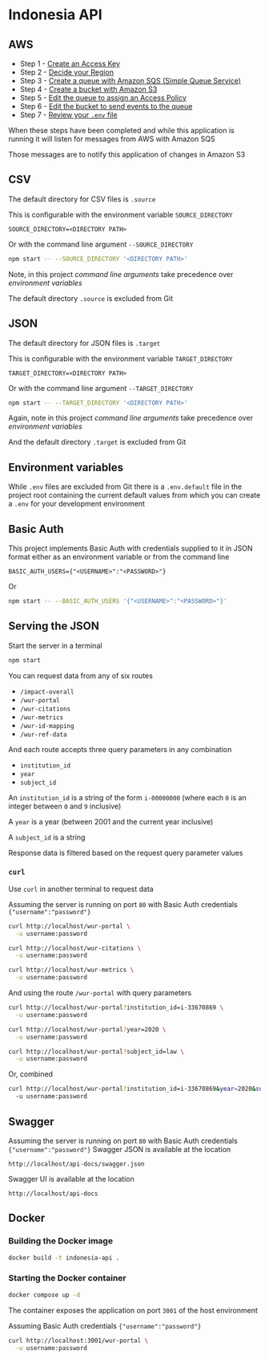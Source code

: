 # Indonesia API

## AWS

- Step 1 - [Create an Access Key](docs/create-an-access-key.md)
- Step 2 - [Decide your Region](docs/decide-your-region.md)
- Step 3 - [Create a queue with Amazon SQS (Simple Queue Service)](docs/create-a-queue.md)
- Step 4 - [Create a bucket with Amazon S3](docs/create-a-bucket.md)
- Step 5 - [Edit the queue to assign an Access Policy](docs/edit-the-queue.md)
- Step 6 - [Edit the bucket to send events to the queue](docs/edit-the-bucket.md)
- Step 7 - [Review your `.env` file](docs/review-your-env.md)

When these steps have been completed and while this application is running it will listen for messages from AWS with Amazon SQS

Those messages are to notify this application of changes in Amazon S3

## CSV

The default directory for CSV files is `.source`

This is configurable with the environment variable `SOURCE_DIRECTORY`

```dotenv
SOURCE_DIRECTORY=<DIRECTORY PATH>
```

Or with the command line argument `--SOURCE_DIRECTORY`

```bash
npm start -- --SOURCE_DIRECTORY '<DIRECTORY PATH>'
```

Note, in this project _command line arguments_ take precedence over _environment variables_

The default directory `.source` is excluded from Git

## JSON

The default directory for JSON files is `.target`

This is configurable with the environment variable `TARGET_DIRECTORY`

```dotenv
TARGET_DIRECTORY=<DIRECTORY PATH>
```

Or with the command line argument `--TARGET_DIRECTORY`

```bash
npm start -- --TARGET_DIRECTORY '<DIRECTORY PATH>'
```

Again, note in this project _command line arguments_ take precedence over _environment variables_

And the default directory `.target` is excluded from Git

## Environment variables

While `.env` files are excluded from Git there is a `.env.default` file in the project root containing the current default values from which you can create a `.env` for your development environment

## Basic Auth

This project implements Basic Auth with credentials supplied to it in JSON format either as an environment variable or from the command line

```dotenv
BASIC_AUTH_USERS={"<USERNAME>":"<PASSWORD>"}
```

Or

```bash
npm start -- --BASIC_AUTH_USERS '{"<USERNAME>":"<PASSWORD>"}'
```

## Serving the JSON

Start the server in a terminal

```bash
npm start
```

You can request data from any of six routes

- `/impact-overall`
- `/wur-portal`
- `/wur-citations`
- `/wur-metrics`
- `/wur-id-mapping`
- `/wur-ref-data`

And each route accepts three query parameters in any combination

- `institution_id`
- `year`
- `subject_id`

An `institution_id` is a string of the form `i-00000000` (where each `0` is an integer between `0` and `9` inclusive)

A `year` is a year (between 2001 and the current year inclusive)

A `subject_id` is a string

Response data is filtered based on the request query parameter values

### `curl`

Use `curl` in another terminal to request data

Assuming the server is running on port `80` with Basic Auth credentials `{"username":"password"}`

```bash
curl http://localhost/wur-portal \
  -u username:password
```

```bash
curl http://localhost/wur-citations \
  -u username:password
```

```bash
curl http://localhost/wur-metrics \
  -u username:password
```

And using the route `/wur-portal` with query parameters

```bash
curl http://localhost/wur-portal?institution_id=i-33670869 \
  -u username:password
```

```bash
curl http://localhost/wur-portal?year=2020 \
  -u username:password
```

```bash
curl http://localhost/wur-portal?subject_id=law \
  -u username:password
```

Or, combined

```bash
curl http://localhost/wur-portal?institution_id=i-33670869&year=2020&subject_id=law \
  -u username:password
```

## Swagger

Assuming the server is running on port `80` with Basic Auth credentials `{"username":"password"}` Swagger JSON is available at the location

```
http://localhost/api-docs/swagger.json
```

Swagger UI is available at the location

```
http://localhost/api-docs
```

## Docker

### Building the Docker image

```bash
docker build -t indonesia-api .
```

### Starting the Docker container

```bash
docker compose up -d
```

The container exposes the application on port `3001` of the host environment

Assuming Basic Auth credentials `{"username":"password"}`

```bash
curl http://localhost:3001/wur-portal \
  -u username:password
```
